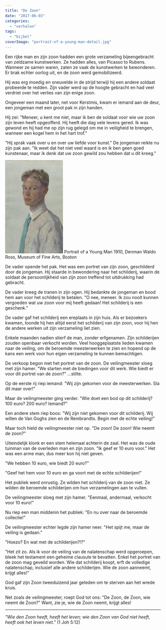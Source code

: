 ```yaml
---
title: "De Zoon"
date: "2017-06-03"
categories: 
  - "verhalen"
tags: 
  - "bijbel"
coverImage: "portrait-of-a-young-man-detail.jpg"
---
```


Een rijke man en zijn zoon hadden een grote verzameling bijeengebracht van zeldzame kunstwerken. Ze hadden alles, van Picasso to Rubens. Wanneer ze samen waren, zaten ze vaak de kunstwerken te bewonderen. Er brak echter oorlog uit, en de zoon werd gemobilizeerd.

Hij was erg moedig en sneuvelde in de strijd terwijl hij een andere soldaat probeerde te redden. Zijn vader werd op de hoogte gebracht en had veel verdriet over het verlies van zijn enige zoon.

Ongeveer een maand later, net voor Kerstmis, kwam er iemand aan de deur, een jongeman met een groot pak in zijn handen.

Hij zei: "Meneer, u kent me niet, maar ik ben de soldaat voor wie uw zoon zijn leven heeft opgeofferd. Hij heeft die dag vele levens gered. Ik was gewond en hij had me op zijn rug gelegd om me in veiligheid te brengen, wanneer een kogel hem in het hart trof."

"Hij sprak vaak over u en over uw liefde voor kunst." De jongeman reikte nu zijn pak aan. "Ik weet dat het niet veel waard is en ik ben geen goed kunstenaar, maar ik denk dat uw zoon gewild zou hebben dat u dit kreeg."

![](images/portrait-of-a-young-man-187x300.jpg) Portrait of a Young Man 1910, Denman Waldo Ross, Museum of Fine Arts, Boston

De vader opende het pak. Het was een portret van zijn zoon, geschilderd door de jongeman. Hij staarde in bewondering naar het schilderij, waarin de soldaat de persoonlijkheid van zijn zoon treffend tot uitdrukking had gebracht.

De vader kreeg de tranen in zijn ogen. Hij bedankte de jongeman en bood hem aan voor het schilderij te betalen. "O nee, meneer. Ik zou nooit kunnen vergoeden wat uw zoon voor mij heeft gedaan! Het schilderij is een geschenk."

De vader gaf het schilderij een ereplaats in zijn huis. Als er bezoekers kwamen, toonde hij hen altijd eerst het schilderij van zijn zoon, voor hij hen de andere werken uit zijn verzameling liet zien.

Enkele maanden nadien stierf de man, zonder erfgenamen. Zijn schilderijen zouden openbaar verkocht worden. Veel hooggeplaatste lieden kwamen naar de veiling, om de beroemde meesterwerken te zien en hopend op de kans een werk voor hun eigen verzameling te kunnen bemachtigen.

De verkoop begon met het portret van de zoon. De veilingmeester sloeg met zijn hamer. "We starten met de biedingen voor dit werk. Wie biedt er voor dit portret van de zoon?" ...stilte.

Op de eerste rij riep iemand: "Wij zijn gekomen voor de meesterwerken. Sla dit maar over!"

Maar de veilingmeester ging verder. "Wie doet een bod op dit schilderij? 100 euro? 200 euro? Iemand?"

Een andere stem riep boos: "Wij zijn niet gekomen voor dit schilderij. Wij willen de Van Goghs zien en de Rembrandts. Begin met de echte veiling!"

Maar toch hield de veilingmeester niet op. "De zoon! De zoon! Wie neemt de zoon?"

Uiteindelijk klonk er een stem helemaal achterin de zaal. Het was de oude tuinman van de overleden man en zijn zoon. "Ik geef er 10 euro voor." Het was een arme man, dus meer kon hij niet geven.

"We hebben 10 euro, wie biedt 20 euro?"

"Geef het hem voor 10 euro en ga voort met de echte schilderijen!"

Het publiek werd onrustig. Ze wilden het schilderij van de zoon niet. Ze wilden de beroemde schilderijen om hun verzamelingen aan te vullen.

De veilingmeester sloeg met zijn hamer. "Eenmaal, andermaal, verkocht voor 10 euro!"

Nu riep een man middenin het publiek: "En nu over naar de beroemde collectie!"

De veilingmeester echter legde zijn hamer neer. "Het spijt me, maar de veiling is gedaan."

"Hoezo? En wat met de schilderijen?!?"

"Het zit zo. Als ik voor de veiling van de nalatenschap werd opgeroepen, bleek het testament een geheime clausule te bevatten. Enkel het portret van de zoon mag geveild worden. Wie dat schilderij koopt, erft de volledige nalatenschap, inclusief alle andere schilderijen. Wie de zoon aanneemt, krijgt alles!"

God gaf zijn Zoon tweeduizend jaar geleden om te sterven aan het wrede kruis.

Net zoals de veilingmeester, roept God tot ons: "De Zoon, de Zoon, wie neemt de Zoon?" Want, zie je, wie de Zoon neemt, krijgt alles!

* * *

_"Wie den Zoon heeft, heeft het leven; wie den Zoon van God niet heeft, heeft ook het leven niet."_ (1 Joh 5:12)
